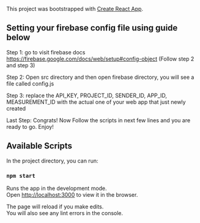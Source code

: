This project was bootstrapped with [Create React App](https://github.com/facebook/create-react-app).

## Setting your firebase config file using guide below

Step 1: go to visit firebase docs https://firebase.google.com/docs/web/setup#config-object (Follow step 2 and step 3) 

Step 2: Open src directory and then open firebase directory, you will see a file called config.js

Step 3: replace the API_KEY, PROJECT_ID, SENDER_ID, APP_ID, MEASUREMENT_ID with the actual one of your web app that just newly created

Last Step: Congrats! Now Follow the scripts in next few lines and you are ready to go. Enjoy!

## Available Scripts

In the project directory, you can run:

### `npm start`

Runs the app in the development mode.<br />
Open [http://localhost:3000](http://localhost:3000) to view it in the browser.

The page will reload if you make edits.<br />
You will also see any lint errors in the console.

